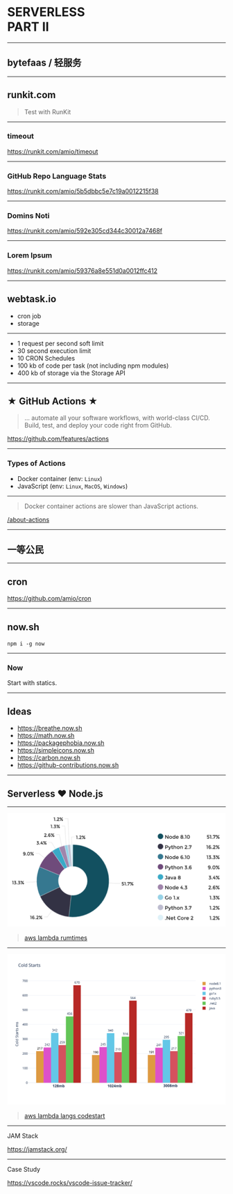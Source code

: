 # SERVERLESS <br/> PART II

---

## bytefaas / 轻服务

---

## runkit.com

> Test with RunKit

---

### timeout

https://runkit.com/amio/timeout

---

### GitHub Repo Language Stats
https://runkit.com/amio/5b5dbbc5e7c19a0012215f38

---

### Domins Noti

https://runkit.com/amio/592e305cd344c30012a7468f

---

### Lorem Ipsum

https://runkit.com/amio/59376a8e551d0a0012ffc412

---

## webtask.io

- cron job
- storage

---

- 1 request per second soft limit
- 30 second execution limit
- 10 CRON Schedules
- 100 kb of code per task (not including npm modules)
- 400 kb of storage via the Storage API

---

## ★ GitHub Actions ★

> ... automate all your software workflows, with world-class CI/CD. Build, test, and deploy your code right from GitHub.

https://github.com/features/actions

---

### Types of Actions

- Docker container (env: `Linux`)
- JavaScript (env: `Linux`, `MacOS`, `Windows`)

---

> Docker container actions are slower than JavaScript actions.


[/about-actions](https://help.github.com/en/actions/automating-your-workflow-with-github-actions/about-actions#types-of-actions)

---

## 一等公民

---

## cron

https://github.com/amio/cron

---

## now.sh

```
npm i -g now
```

---

### Now

Start with statics.

---

## Ideas

- https://breathe.now.sh
- https://math.now.sh
- https://packagephobia.now.sh
- https://simpleicons.now.sh
- https://carbon.now.sh
- https://github-contributions.now.sh

---

## Serverless ♥️ Node.js

---

![](serverless/aws-lambda-runtimes-pie.png)

> [aws lambda rumtimes](https://thenewstack.io/what-aws-lambdas-performance-stats-reveal/)

---

![](serverless/aws-lambda-langs-codestart.png)

> [aws lambda langs codestart](https://levelup.gitconnected.com/aws-lambda-cold-start-language-comparisons-2019-edition-%EF%B8%8F-1946d32a0244)

<style>
.slide img { max-height: 700px; margin-bottom: -3em }
</style>

---

JAM Stack

https://jamstack.org/

---

Case Study

https://vscode.rocks/vscode-issue-tracker/
